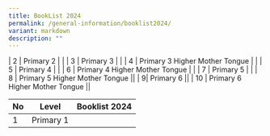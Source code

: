 ```yaml
---
title: BookList 2024
permalink: /general-information/booklist2024/
variant: markdown
description: ""
---
```


| 2 	| Primary 2 	|  |
| 3 	| Primary 3 	|  	|
| 4 	| Primary 3 Higher Mother Tongue	| 	|
| 5 	| Primary 4	|  	|
| 6	| Primary 4 Higher Mother Tongue	|  |
| 7 | Primary 5 | |
| 8 | Primary 5 Higher Mother Tongue ||
| 9| Primary 6 ||
| 10 | Primary 6 Higher Mother Tongue ||



| No | Level | Booklist 2024 |
| -------- | -------- | -------- |
| 1  | Primary 1    |      |

